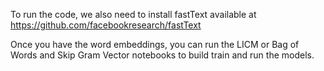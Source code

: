 To run the code, we also need to install fastText available at https://github.com/facebookresearch/fastText

Once you have the word embeddings, you can run the LICM or Bag of Words and Skip Gram Vector
notebooks to build train and run the models.
